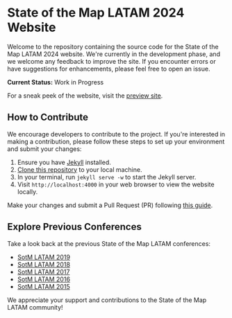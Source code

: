 # State of the Map LATAM 2024 Website

Welcome to the repository containing the source code for the State of the Map LATAM 2024 website. We're currently in the development phase, and we welcome any feedback to improve the site. If you encounter errors or have suggestions for enhancements, please feel free to open an issue.

**Current Status:** Work in Progress

For a sneak peek of the website, visit the [preview site](https://osmlatam.github.io/sotm-latam-2024/).

## How to Contribute

We encourage developers to contribute to the project. If you're interested in making a contribution, please follow these steps to set up your environment and submit your changes:

1. Ensure you have [Jekyll](https://jekyllrb.com/docs/installation/) installed.
2. [Clone this repository](https://help.github.com/articles/cloning-a-repository/) to your local machine.
3. In your terminal, run `jekyll serve -w` to start the Jekyll server.
4. Visit `http://localhost:4000` in your web browser to view the website locally.

Make your changes and submit a Pull Request (PR) following [this guide](https://help.github.com/articles/using-pull-requests/).

## Explore Previous Conferences

Take a look back at the previous State of the Map LATAM conferences:

- [SotM LATAM 2019](http://2019.osmlatam.org)
- [SotM LATAM 2018](http://2018.osmlatam.org)
- [SotM LATAM 2017](http://2017.osmlatam.org)
- [SotM LATAM 2016](http://2016.osmlatam.org)
- [SotM LATAM 2015](http://stateofthemap.us/2015)

We appreciate your support and contributions to the State of the Map LATAM community!
